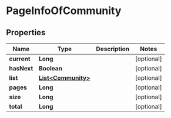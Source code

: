 
# PageInfoOfCommunity

## Properties
Name | Type | Description | Notes
------------ | ------------- | ------------- | -------------
**current** | **Long** |  |  [optional]
**hasNext** | **Boolean** |  |  [optional]
**list** | [**List&lt;Community&gt;**](Community.md) |  |  [optional]
**pages** | **Long** |  |  [optional]
**size** | **Long** |  |  [optional]
**total** | **Long** |  |  [optional]



